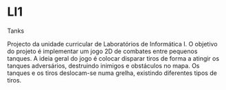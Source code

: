 # LI1
Tanks

Projecto da unidade curricular de Laboratórios de Informática I.
O objetivo do projeto é implementar um jogo 2D de combates entre pequenos tanques. 
A ideia geral do jogo é colocar disparar tiros de forma a atingir os tanques adversários, destruindo inimigos e obstáculos no
mapa.
Os tanques e os tiros deslocam-se numa grelha, existindo diferentes tipos de tiros.
